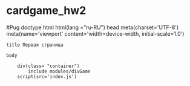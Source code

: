 # cardgame_hw2
#Pug
doctype html 
html(lang ="ru-RU")
    head
        meta(charset='UTF-8')
        meta(name='viewport' content='width=device-width, initial-scale=1.0')
        <link rel="stylesheet" href="style.css">
       

    title Первая страница

    body
  
        div(class= "container")
            include modules/divGame
        script(src='index.js')
